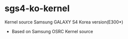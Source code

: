 sgs4-ko-kernel
==============
Kernel source Samsung GALAXY S4 Korea version(E300*)

- Based on Samsung OSRC Kernel source
